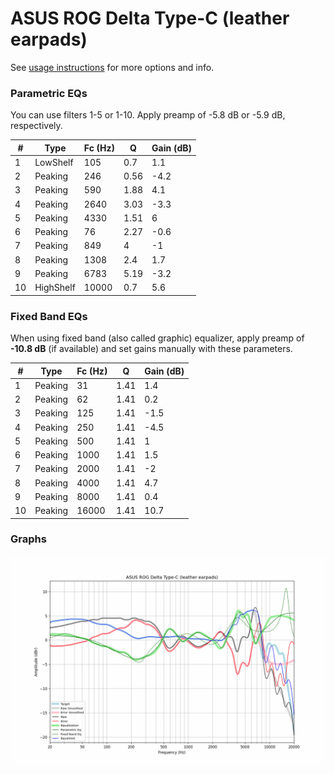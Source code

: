 # ASUS ROG Delta Type-C (leather earpads)
See [usage instructions](https://github.com/jaakkopasanen/AutoEq#usage) for more options and info.

### Parametric EQs
You can use filters 1-5 or 1-10. Apply preamp of -5.8 dB or -5.9 dB, respectively.

|   # | Type      |   Fc (Hz) |    Q |   Gain (dB) |
|-----|-----------|-----------|------|-------------|
|   1 | LowShelf  |       105 | 0.7  |         1.1 |
|   2 | Peaking   |       246 | 0.56 |        -4.2 |
|   3 | Peaking   |       590 | 1.88 |         4.1 |
|   4 | Peaking   |      2640 | 3.03 |        -3.3 |
|   5 | Peaking   |      4330 | 1.51 |         6   |
|   6 | Peaking   |        76 | 2.27 |        -0.6 |
|   7 | Peaking   |       849 | 4    |        -1   |
|   8 | Peaking   |      1308 | 2.4  |         1.7 |
|   9 | Peaking   |      6783 | 5.19 |        -3.2 |
|  10 | HighShelf |     10000 | 0.7  |         5.6 |

### Fixed Band EQs
When using fixed band (also called graphic) equalizer, apply preamp of **-10.8 dB** (if available) and set gains manually with these parameters.

|   # | Type    |   Fc (Hz) |    Q |   Gain (dB) |
|-----|---------|-----------|------|-------------|
|   1 | Peaking |        31 | 1.41 |         1.4 |
|   2 | Peaking |        62 | 1.41 |         0.2 |
|   3 | Peaking |       125 | 1.41 |        -1.5 |
|   4 | Peaking |       250 | 1.41 |        -4.5 |
|   5 | Peaking |       500 | 1.41 |         1   |
|   6 | Peaking |      1000 | 1.41 |         1.5 |
|   7 | Peaking |      2000 | 1.41 |        -2   |
|   8 | Peaking |      4000 | 1.41 |         4.7 |
|   9 | Peaking |      8000 | 1.41 |         0.4 |
|  10 | Peaking |     16000 | 1.41 |        10.7 |

### Graphs
![](./ASUS%20ROG%20Delta%20Type-C%20(leather%20earpads).png)
